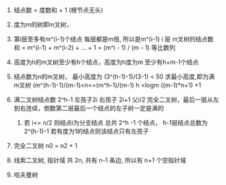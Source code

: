 1. 结点数 = 度数和 + 1 (根节点无头)

2. 度为m的树即m叉树，

3. 第i层至多有m^(i-1)个结点 每层都是m倍, 所以是m^(i-1)
i 层 m叉树的结点数和 = m^(i-1) + m^(i-2) + ... + 1 = (m^i - 1) / (m - 1)  等比数列

4. 高度为h的m叉树至少有h个结点，高度为h度为m 至少有h+m-1个结点

5. 结点数为n的m叉树， 最小高度为  (3^(h-1)-1)/(3-1) < 50  求最小高度,即为满m叉树    (m^(h-1)-1)/(m-1)<n<=(m^h-1)/(m-1)  h <logm ((m-1)*n+1)    +1

6. 满二叉树结点数 2^h-1 左孩子2i 右孩子 2i+1 父i/2
完全二叉树，最后一层从左到右连续，倒数第二层最后一个结点的左子树一定是满的
    1. 若 i<= n/2 则结点i为分支结点 总共 2^h -1 个结点， h-1层结点总数为2^(h-1)-1 
若有度为1的结点则该结点只有左孩子

7. 完全二叉树 n0 = n2 + 1

8. 线索二叉树, 指针域 共 2n,  共有 n-1 条边, 所以有 n+1 个空指针域

9. 哈夫曼树